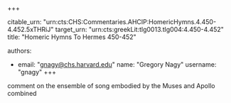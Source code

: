 +++


citable_urn: "urn:cts:CHS:Commentaries.AHCIP:HomericHymns.4.450-4.452.5xTHRiJ"
target_urn: "urn:cts:greekLit:tlg0013.tlg004:4.450-4.452"
title: "Homeric Hymns To Hermes 450-452"

authors:
- email: "gnagy@chs.harvard.edu"
  name: "Gregory Nagy"
  username: "gnagy"
+++

<p>comment on the ensemble of song embodied by the Muses and Apollo combined</p>